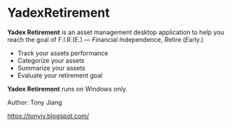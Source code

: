 # YadexRetirement

**Yadex Retirement** is an asset management desktop application to help you reach the goal of F.I.R.(E.) — *F*inancial *I*ndependence, *R*etire (*E*arly.) 

- Track your assets performance
- Categorize your assets
- Summarize your assets 
- Evaluate your retirement goal

**Yadex Retirement** runs on Windows only. 

Author: Tony Jiang

https://tonyjy.blogspot.com/
